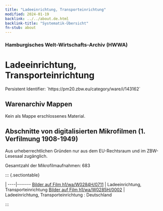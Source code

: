 ```yaml
---
title: "Ladeeinrichtung, Transporteinrichtung"
modified: 2024-01-19
backlink: ../../about.de.html
backlink-title: "Systematik-Übersicht"
fn-stub: about
---
```


### Hamburgisches Welt-Wirtschafts-Archiv (HWWA)

# Ladeeinrichtung, Transporteinrichtung

<div class="hint">Persistent Identifier: `https://pm20.zbw.eu/category/ware/i/143162`</div>







## Warenarchiv Mappen





Kein als Mappe erschlossenes Material.



<a id="filmsections" />

## Abschnitte von digitalisierten Mikrofilmen (1. Verfilmung 1908-1949)

<p>Aus urheberrechtlichen Gründen nur aus dem EU-Rechtsraum und im ZBW-Lesesaal zugänglich.</p>


<p>Gesamtzahl der Mikrofilmaufnahmen: 683</p>





::: {.sectiontable}

 | 
----|-------
<a class="btn" href="https://pm20.zbw.eu/film/h1/wa/W0284H/0711" rel="nofollow">Bilder auf Film h1/wa/W0284H/0711</a> | Ladeeinrichtung, Transporteinrichtung
<a class="btn" href="https://pm20.zbw.eu/film/h1/wa/W0285H/0002" rel="nofollow">Bilder auf Film h1/wa/W0285H/0002</a> | Ladeeinrichtung, Transporteinrichtung : Deutschland


:::
















